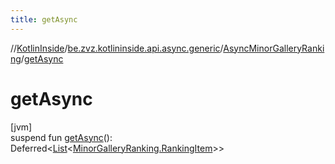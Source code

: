 ```yaml
---
title: getAsync
---
```

//[KotlinInside](../../../index.html)/[be.zvz.kotlininside.api.async.generic](../index.html)/[AsyncMinorGalleryRanking](index.html)/[getAsync](get-async.html)



# getAsync



[jvm]\
suspend fun [getAsync](get-async.html)(): Deferred&lt;[List](https://kotlinlang.org/api/latest/jvm/stdlib/kotlin.collections/-list/index.html)&lt;[MinorGalleryRanking.RankingItem](../../be.zvz.kotlininside.api.generic/-minor-gallery-ranking/-ranking-item/index.html)&gt;&gt;




